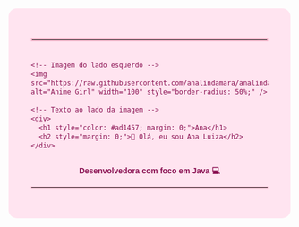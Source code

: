 <div style="background: #ffe4f0; padding: 40px; border-radius: 15px; color: #880e4f; font-family: Arial, sans-serif;">

  <!-- Linha rosa -->
  <hr style="border: 2px solid #f8bbd0; margin-bottom: 20px;" />

  <div style="display: flex; align-items: center; gap: 20px;">

    <!-- Imagem do lado esquerdo -->
    <img src="https://raw.githubusercontent.com/analindamara/analindamara/main/download.jpg" alt="Anime Girl" width="100" style="border-radius: 50%;" />

    <!-- Texto ao lado da imagem -->
    <div>
      <h1 style="color: #ad1457; margin: 0;">Ana</h1>
      <h2 style="margin: 0;">🌷 Olá, eu sou Ana Luiza</h2>
    </div>
  </div>

  <p align="center"><strong>Desenvolvedora com foco em Java 💻</strong></p>

  <hr style="border: 1px solid #f8bbd0;" />

  <!-- O resto do conteúdo continua aqui... -->

</div>

